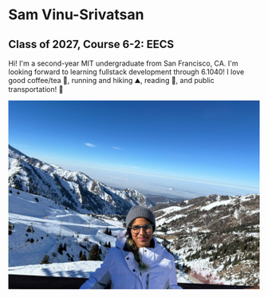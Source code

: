 # Sam Vinu-Srivatsan
## Class of 2027, Course 6-2: EECS
Hi! I'm a second-year MIT undergraduate from San Francisco, CA. I'm looking forward to learning fullstack development through 6.1040! I love good coffee/tea :tea:, running and hiking :mountain:, reading :book:, and public transportation! :train:


![sampfp.jpg](sampfp.jpg)
